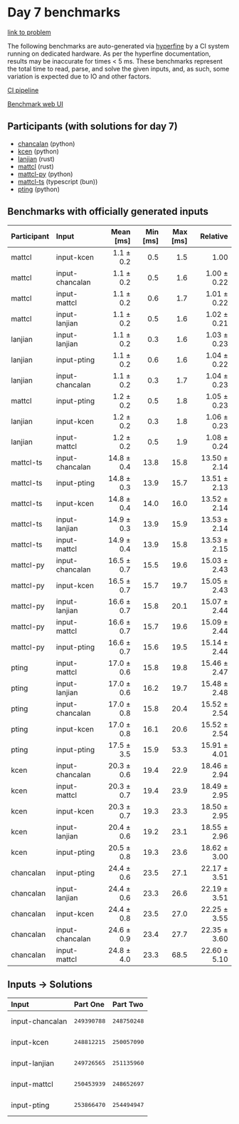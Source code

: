 # Day 7 benchmarks

[link to problem](https://adventofcode.com/2023/day/7)

The following benchmarks are auto-generated via
[hyperfine](https://github.com/sharkdp/hyperfine) by a CI system running on
dedicated hardware. As per the hyperfine documentation, results may be
inaccurate for times < 5 ms. These benchmarks represent the total time to read,
parse, and solve the given inputs, and, as such, some variation is expected due
to IO and other factors.

[CI pipeline](http://ci.papercode.net:8080/teams/main/pipelines/aoc2023)

[Benchmark web UI](https://aoc.ancalagon.black)


## Participants (with solutions for day 7)

- [chancalan](https://github.com/chancalan/aoc2023) (python)
- [kcen](https://github.com/kcen/aoc2023) (python)
- [lanjian](https://github.com/lanjian/aoc-2023) (rust)
- [mattcl](https://github.com/mattcl/aoc2023) (rust)
- [mattcl-py](https://github.com/mattcl/aoc2023-py) (python)
- [mattcl-ts](https://github.com/mattcl/aoc2023-js) (typescript (bun))
- [pting](https://github.com/pting/aoc2023) (python)


## Benchmarks with officially generated inputs

| Participant | Input | Mean [ms] | Min [ms] | Max [ms] | Relative |
|:---|:---|---:|---:|---:|---:|
| mattcl | input-kcen | 1.1 ± 0.2 | 0.5 | 1.5 | 1.00 |
| mattcl | input-chancalan | 1.1 ± 0.2 | 0.5 | 1.6 | 1.00 ± 0.22 |
| mattcl | input-mattcl | 1.1 ± 0.2 | 0.6 | 1.7 | 1.01 ± 0.22 |
| mattcl | input-lanjian | 1.1 ± 0.2 | 0.5 | 1.6 | 1.02 ± 0.21 |
| lanjian | input-lanjian | 1.1 ± 0.2 | 0.3 | 1.6 | 1.03 ± 0.23 |
| lanjian | input-pting | 1.1 ± 0.2 | 0.6 | 1.6 | 1.04 ± 0.22 |
| lanjian | input-chancalan | 1.1 ± 0.2 | 0.3 | 1.7 | 1.04 ± 0.23 |
| mattcl | input-pting | 1.2 ± 0.2 | 0.5 | 1.8 | 1.05 ± 0.23 |
| lanjian | input-kcen | 1.2 ± 0.2 | 0.3 | 1.8 | 1.06 ± 0.23 |
| lanjian | input-mattcl | 1.2 ± 0.2 | 0.5 | 1.9 | 1.08 ± 0.24 |
| mattcl-ts | input-chancalan | 14.8 ± 0.4 | 13.8 | 15.8 | 13.50 ± 2.14 |
| mattcl-ts | input-pting | 14.8 ± 0.3 | 13.9 | 15.7 | 13.51 ± 2.13 |
| mattcl-ts | input-kcen | 14.8 ± 0.4 | 14.0 | 16.0 | 13.52 ± 2.14 |
| mattcl-ts | input-lanjian | 14.9 ± 0.3 | 13.9 | 15.9 | 13.53 ± 2.14 |
| mattcl-ts | input-mattcl | 14.9 ± 0.4 | 13.9 | 15.8 | 13.53 ± 2.15 |
| mattcl-py | input-chancalan | 16.5 ± 0.7 | 15.5 | 19.6 | 15.03 ± 2.43 |
| mattcl-py | input-kcen | 16.5 ± 0.7 | 15.7 | 19.7 | 15.05 ± 2.43 |
| mattcl-py | input-lanjian | 16.6 ± 0.7 | 15.8 | 20.1 | 15.07 ± 2.44 |
| mattcl-py | input-mattcl | 16.6 ± 0.7 | 15.7 | 19.6 | 15.09 ± 2.44 |
| mattcl-py | input-pting | 16.6 ± 0.7 | 15.6 | 19.5 | 15.14 ± 2.44 |
| pting | input-mattcl | 17.0 ± 0.6 | 15.8 | 19.8 | 15.46 ± 2.47 |
| pting | input-lanjian | 17.0 ± 0.6 | 16.2 | 19.7 | 15.48 ± 2.48 |
| pting | input-chancalan | 17.0 ± 0.8 | 15.8 | 20.4 | 15.52 ± 2.54 |
| pting | input-kcen | 17.0 ± 0.8 | 16.1 | 20.6 | 15.52 ± 2.54 |
| pting | input-pting | 17.5 ± 3.5 | 15.9 | 53.3 | 15.91 ± 4.01 |
| kcen | input-chancalan | 20.3 ± 0.6 | 19.4 | 22.9 | 18.46 ± 2.94 |
| kcen | input-mattcl | 20.3 ± 0.7 | 19.4 | 23.9 | 18.49 ± 2.95 |
| kcen | input-kcen | 20.3 ± 0.7 | 19.3 | 23.3 | 18.50 ± 2.95 |
| kcen | input-lanjian | 20.4 ± 0.6 | 19.2 | 23.1 | 18.55 ± 2.96 |
| kcen | input-pting | 20.5 ± 0.8 | 19.3 | 23.6 | 18.62 ± 3.00 |
| chancalan | input-pting | 24.4 ± 0.6 | 23.5 | 27.1 | 22.17 ± 3.51 |
| chancalan | input-lanjian | 24.4 ± 0.6 | 23.3 | 26.6 | 22.19 ± 3.51 |
| chancalan | input-kcen | 24.4 ± 0.8 | 23.5 | 27.0 | 22.25 ± 3.55 |
| chancalan | input-chancalan | 24.6 ± 0.9 | 23.4 | 27.7 | 22.35 ± 3.60 |
| chancalan | input-mattcl | 24.8 ± 4.0 | 23.3 | 68.5 | 22.60 ± 5.10 |


## Inputs -> Solutions

| Input | Part One | Part Two |
|:---|:---|:---|
|input-chancalan|<pre>249390788</pre>|<pre>248750248</pre>|
|input-kcen|<pre>248812215</pre>|<pre>250057090</pre>|
|input-lanjian|<pre>249726565</pre>|<pre>251135960</pre>|
|input-mattcl|<pre>250453939</pre>|<pre>248652697</pre>|
|input-pting|<pre>253866470</pre>|<pre>254494947</pre>|